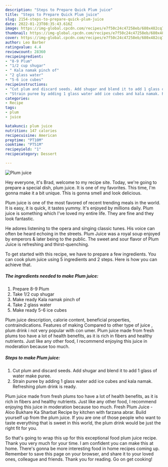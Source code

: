 ```yaml
---
description: "Steps to Prepare Quick Plum juice"
title: "Steps to Prepare Quick Plum juice"
slug: 2154-steps-to-prepare-quick-plum-juice
date: 2022-01-23T08:35:43.616Z
image: https://img-global.cpcdn.com/recipes/e7f50c24c47258eb/680x482cq70/plum-juice-recipe-main-photo.jpg
thumbnail: https://img-global.cpcdn.com/recipes/e7f50c24c47258eb/680x482cq70/plum-juice-recipe-main-photo.jpg
cover: https://img-global.cpcdn.com/recipes/e7f50c24c47258eb/680x482cq70/plum-juice-recipe-main-photo.jpg
author: Leo Barber
ratingvalue: 4.4
reviewcount: 28360
recipeingredient:
- "8-9 Plum"
- "1/2 cup shugar"
- " Kala namak pinch of"
- "2 glass water"
- "5-6 ice cubes"
recipeinstructions:
- "Cut plum and discard seeds. Add shugar and blend it to add 1 glass of water make puree."
- "Strain puree by adding 1 glass water add ice cubes and kala namak. Refreshing plum drink is ready."
categories:
- Recipe
tags:
- plum
- juice

katakunci: plum juice 
nutrition: 147 calories
recipecuisine: American
preptime: "PT10M"
cooktime: "PT51M"
recipeyield: "1"
recipecategory: Dessert

---
```



![Plum juice](https://img-global.cpcdn.com/recipes/e7f50c24c47258eb/680x482cq70/plum-juice-recipe-main-photo.jpg)

Hey everyone, it's Brad, welcome to my recipe site. Today, we're going to prepare a special dish, plum juice. It is one of my favorites. This time, I'm gonna make it a bit unique. This is gonna smell and look delicious.

Plum juice is one of the most favored of recent trending meals in the world. It is easy, it is quick, it tastes yummy. It's enjoyed by millions daily. Plum juice is something which I've loved my entire life. They are fine and they look fantastic.

He adores listening to the opera and singing classic tunes. His voice can often be heard echoing in the streets. Plum Juice was a royal soup enjoyed by emperors &amp; later being to the public. The sweet and sour flavor of Plum Juice is refreshing and thirst-quenching.


To get started with this recipe, we have to prepare a few ingredients. You can cook plum juice using 5 ingredients and 2 steps. Here is how you can achieve that.

<!--inarticleads1-->

##### The ingredients needed to make Plum juice:

1. Prepare 8-9 Plum
1. Take 1/2 cup shugar
1. Make ready  Kala namak pinch of
1. Take 2 glass water
1. Make ready 5-6 ice cubes


Plum juice description, calorie content, beneficial properties, contraindications. Features of making Compared to other type of juice , plum drink i not very popular with con umer. Plum juice made from fresh plums too have a lot of health benefits, as it is rich in fibers and healthy nutrients. Just like any other food, I recommend enjoying this juice in moderation because too much. 

<!--inarticleads2-->

##### Steps to make Plum juice:

1. Cut plum and discard seeds. Add shugar and blend it to add 1 glass of water make puree.
1. Strain puree by adding 1 glass water add ice cubes and kala namak. Refreshing plum drink is ready.


Plum juice made from fresh plums too have a lot of health benefits, as it is rich in fibers and healthy nutrients. Just like any other food, I recommend enjoying this juice in moderation because too much. Fresh Plum Juice - Aloo Bukhare Ka Sharbat Recipe by kitchen with farzana abrar. Build yourself up from the plum juice. If you are one of those people who want to taste everything that is sweet in this world, the plum drink would be just the right fit for you. 

So that's going to wrap this up for this exceptional food plum juice recipe. Thank you very much for your time. I am confident you can make this at home. There's gonna be more interesting food in home recipes coming up. Remember to save this page on your browser, and share it to your loved ones, colleague and friends. Thank you for reading. Go on get cooking!
